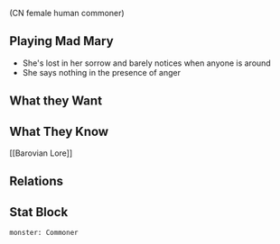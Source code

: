 (CN female human commoner)
## Playing Mad Mary
- She's lost in her sorrow and barely notices when anyone is around
- She says nothing in the presence of anger

## What they Want
## What They Know
[[Barovian Lore]]

## Relations
## Stat Block

```statblock
monster: Commoner
```
